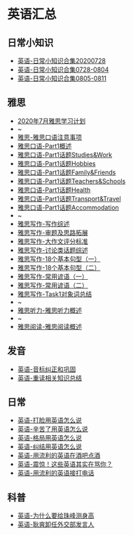 # 英语汇总

## 日常小知识
* [英语-日常小知识合集20200728](./2020-07/2020-07-28/英语-小知识点分享.md)
* [英语-日常小知识合集0728-0804](./2020-08/2020-08-04/英语-小知识点分享.md)
* [英语-日常小知识合集0805-0811](./2020-08/2020-08-11/英语-小知识点分享.md)

## 雅思
* [2020年7月雅思学习计划](./2020-07/2020年7月雅思学习计划.md)
* ~
* [雅思-雅思口语注意事项](./2020-08/2020-08-29/雅思-雅思口语注意事项.md)
* [雅思口语-Part1概述](./2020-06/2020-06-22/雅思-口语Part1概述.md)
* [雅思口语-Part1话题Studies&Work](./2020-06/2020-06-23/雅思口语-Part1话题Studies_Work.md)
* [雅思口语-Part1话题Hobbies](./2020-06/2020-06-25/雅思口语-Part1话题Hobbies.md)
* [雅思口语-Part1话题Family&Friends](./2020-06/2020-06-26/雅思口语-Part1话题Family_Friends.md)
* [雅思口语-Part1话题Teachers&Schools](./2020-06/2020-06-26/雅思口语-Part1话题Teachers_Schools.md)
* [雅思口语-Part1话题Health](./2020-07/2020-07-03/雅思口语-Part1话题Health.md)
* [雅思口语-Part1话题Transport&Travel](./2020-07/2020-07-04/雅思口语-Part1话题Transport&Travel.md)
* [雅思口语-Part1话题Accommodation](./2020-07/2020-07-08/雅思口语-Part1话题Accommodation.md)
* ~
* [雅思写作-写作综述](./2020-06/2020-06-21/雅思-写作综述.md)
* [雅思写作-审题及思路拓展](./2020-06/2020-06-27/雅思写作-审题及思路拓展.md)
* [雅思写作-大作文评分标准](./2020-06/2020-06-29/雅思写作-大作文评分标准.md)
* [雅思写作-讨论类话题综述](./2020-07/2020-07-10/雅思写作-讨论类话题综述.md)
* [雅思写作-18个基本句型（一）](./2020-07/2020-07-14/雅思写作-18个基本句型（一）.md)
* [雅思写作-18个基本句型（二）](./2020-07/2020-07-15/雅思写作-18个基本句型（二）.md)
* [雅思写作-常用谚语（一）](./2020-07/2020-07-16/雅思写作-常用谚语（一）.md)
* [雅思写作-常用谚语（二）](./2020-07/2020-07-17/雅思写作-常用谚语（二）.md)
* [雅思写作-Task1对象词总结](./2020-08/2020-08-20/雅思写作-Task1对象词总结.md)
* ~
* [雅思听力-雅思听力概述](./2020-07/2020-07-01/雅思-雅思听力概述.md)
* ~
* [雅思阅读-雅思阅读概述](./2020-07/2020-07-02/雅思-雅思阅读概述.md)

## 发音
* [英语-音标纠正和巩固](./2020-07/2020-07-05/英语-音标纠正和巩固.md)
* [英语-重读相关知识总结](./2020-07/2020-07-06/英语-重读相关知识总结.md)

## 日常
* [英语-打脸用英语怎么说](./2020-05/2020-05-26/英语-打脸用英语怎么说.md)
* [英语-辛苦了用英语怎么说](./2020-05/2020-05-27/英语-辛苦了英语怎么说.md)
* [英语-格局用英语怎么说](./2020-05/2020-05-30/英语-格局用英语怎么说.md)
* [英语-纠结用英语怎么说](./2020-05/2020-05-31/英语-纠结用英语怎么说.md)
* [英语-用流利的英语在酒吧点酒](./2020-05/2020-05-28/英语-用流利的英语在酒吧点酒.md)
* [英语-震惊！这些英语其实在骂你？](./2020-06/2020-06-02/英语-震惊！这些英语其实在骂你？.md)
* [英语-用流利的英语接打电话](./2020-06/2020-06-03/英语-用流利的英语接打电话.md)

## 科普
* [英语-为什么要给珠峰测身高](./2020-05/2020-05-29/英语-为什么要给珠峰测身高.md)
* [英语-耿爽卸任外交部发言人](./2020-06/2020-06-05/英语-耿爽卸任外交部发言人.md)